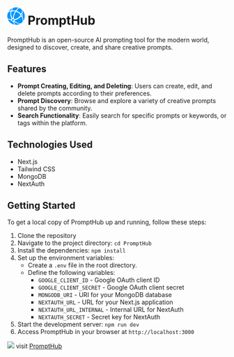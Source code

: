 <h1><img src="public/assets/images/logo.svg" height=40px width=40px/> PromptHub</h1>


PromptHub is an open-source AI prompting tool for the modern world, designed to discover, create, and share creative prompts.

## Features

- **Prompt Creating, Editing, and Deleting**: Users can create, edit, and delete prompts according to their preferences.
- **Prompt Discovery**: Browse and explore a variety of creative prompts shared by the community.
- **Search Functionality**: Easily search for specific prompts or keywords, or tags within the platform.

## Technologies Used

- Next.js
- Tailwind CSS
- MongoDB
- NextAuth

## Getting Started

To get a local copy of PromptHub up and running, follow these steps:

1. Clone the repository
2. Navigate to the project directory: `cd PromptHub`
3. Install the dependencies: `npm install`
4. Set up the environment variables:
   - Create a `.env` file in the root directory.
   - Define the following variables:
     - `GOOGLE_CLIENT_ID` - Google OAuth client ID
     - `GOOGLE_CLIENT_SECRET` - Google OAuth client secret
     - `MONGODB_URI` - URI for your MongoDB database
     - `NEXTAUTH_URL` - URL for your Next.js application
     - `NEXTAUTH_URL_INTERNAL` - Internal URL for NextAuth
     - `NEXTAUTH_SECRET` - Secret key for NextAuth
5. Start the development server: `npm run dev`
6. Access PromptHub in your browser at `http://localhost:3000`

<img src="https://i.postimg.cc/pr6hnQKX/prompthub.pnghttps://i.postimg.cc/pr6hnQKX/prompthub.png" width=500px />
visit <a href="https://dub.sh/prompthub"> PromptHub</a>
